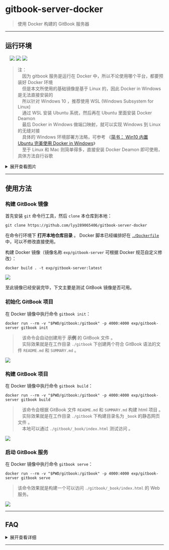# gitbook-server-docker

> 使用 Docker 构建的 GitBook 服务器

------

## 运行环境

　![](https://img.shields.io/badge/Platform-Windows%2010%20x64-brightgreen.svg) ![](https://img.shields.io/badge/Platform-Linux%20x64-brightgreen.svg) ![](https://img.shields.io/badge/Platform-Mac%20x64-brightgreen.svg) 


> 注：
<br/>　因为 gitbook 服务是运行在 Docker 中，所以不论使用哪个平台，都要预装好 Docker 环境
<br/>　但是本文所使用的基础镜像是基于 Linux 的，因此 Docker in Windows 是无法直接安装的
<br/>　所以针对 Windows 10 ，推荐使用 WSL (Windows Subsystem for Linux)
<br/>　通过 WSL 安装 Ubuntu 系统，然后再在 Ubuntu 里面安装 Docker Deamon
<br/>　最后 Docker in Windows 做端口映射，就可以实现 Windows 到 Linux 的无缝对接
<br/>　具体的 Windows 环境部署方法略，可参考 《[简书： Win10 内置 Ubuntu 完美使用 Docker in Windows](https://www.jianshu.com/p/97d16b68045f)》
<br/>　至于 Linux 和 Mac 则简单得多，直接安装 Docker Deamon 即可使用，具体方法自行谷歌


<details>
<summary>展开查看图片</summary>
<br/>

![](https://github.com/lyy289065406/gitbook-server-docker/blob/master/img/00.png)

</details>


------
## 使用方法

### 构建 GitBook 镜像

首先安装 `git` 命令行工具，然后 `clone` 本仓库到本地：

`git clone https://github.com/lyy289065406/gitbook-server-docker`


在命令行环境下 **打开本地仓库目录** 。 Docker 脚本已经编排好在 [`./Dockerfile`](https://github.com/lyy289065406/gitbook-server-docker/blob/master/Dockerfile) 中，可以不修改直接使用。

构建 Docker 镜像（镜像名称 `exp/gitbook-server` 可根据 Docker 规范自定义修改）：

`docker build . -t exp/gitbook-server:latest`

![](https://github.com/lyy289065406/gitbook-server-docker/blob/master/img/01.png)


至此镜像已经安装完毕，下文主要是测试 GitBook 镜像是否可用。



### 初始化 GitBook 项目

在 Docker 镜像中执行命令 `gitbook init`：

`docker run --rm -v "$PWD/gitbook:/gitbook" -p 4000:4000 exp/gitbook-server gitbook init`

>　该命令会自动创建用于 **示例** 的 GitBook 文件 。
<br/>　实际效果就是在工作目录 `./gitbook` 下创建两个符合 GitBook 语法的文件 `README.md` 和 `SUMMARY.md` 。

![](https://github.com/lyy289065406/gitbook-server-docker/blob/master/img/02.png)




### 构建 GitBook 项目

在 Docker 镜像中执行命令 `gitbook build`：

`docker run --rm -v "$PWD/gitbook:/gitbook" -p 4000:4000 exp/gitbook-server gitbook build`

>　该命令会根据 GitBook 文件 `README.md` 和 `SUMMARY.md` 构建 html 项目 。
<br/>　实际效果就是在工作目录 `./gitbook` 下构建目录名为 `_book` 的静态网页文件 。
<br/>　本地可以通过 `./gitbook/_book/index.html` 测试访问 。

![](https://github.com/lyy289065406/gitbook-server-docker/blob/master/img/03.png)




### 启动 GitBook 服务


在 Docker 镜像中执行命令 `gitbook serve`：

`docker run --rm -v "$PWD/gitbook:/gitbook" -p 4000:4000 exp/gitbook-server gitbook serve`

> 该命令效果就是构建一个可以访问 `./gitbook/_book/index.html` 的 Web 服务。

![](https://github.com/lyy289065406/gitbook-server-docker/blob/master/img/04.png)



------
## FAQ

<details>
<summary>展开查看详细</summary>
<br/>

### 0x01 前文中 Docker 命令的参数是什么含义？

`docker run --rm -v "$PWD/gitbook:/gitbook" -p 4000:4000 exp/gitbook-server <Command>`

- `docker run`：运行镜像
- `--rm`：退出镜像后自动删除运行时产生的数据（此镜像目的是提供 GitBook 服务的运行环境，因此没必要保留数据）
- `-v "$PWD/gitbook:/gitbook"`：把本地工作目录 `$PWD/gitbook` 挂载到镜像的工作目录 `/gitbook` （这样运行 GitBook 期间的工作数据就会从本地映射到镜像内，即使镜像退出运行，数据依旧会保留在本地）
- `-p 4000:4000`：把镜像内 GitBook 的 4000 服务端口暴露到本地物理机的 4000 端口
- `exp/gitbook-server`：目标镜像名称
- `<Command>`：要在镜像内执行的命令，如 `gitbook serve` 等



### 0x02 怎样以后台运行方式启动 GitBook 服务？

增加 `-d` 参数即可：

`docker run -d --rm -v "$PWD/gitbook:/gitbook" -p 4000:4000 exp/gitbook-server gitbook serve`



### 0x04 怎样停止 GitBook 服务？

先用 `docker ps` 命令查看正在运行的 GitBook 容器，然后执行命令 `docker stop <CONTAINER ID>` 即可 。

![](https://github.com/lyy289065406/gitbook-server-docker/blob/master/img/05.png)




### 0x05 怎样进入这个 Docker 镜像？

执行下面命令即可：

`docker run --rm -v "$PWD/gitbook:/gitbook" -it exp/gitbook-server /bin/sh`

- `-it`：表示以交互方式运行
- `/bin/sh`：此镜像的基础镜像是 `node:8.5-alpine` ，shell 只支持 `/bin/sh`



### 0x06 怎样共享这个 Docker 镜像？

先执行 `docker login` 命令登陆，然后提交到个人的 Docker Hub 仓库：

`docker push exp/gitbook-server:latest`


若提示 *denied: requested access to the resource is denied* 提交失败，是因为镜像 tag 名称 `/` 前面部分的空间名不是个人的用户名，先修改 tag 名称即可（例如我的用户名是 *expm02* ）：

`docker tag fdc060ba7253 expm02/gitbook-server:latest`

![](https://github.com/lyy289065406/gitbook-server-docker/blob/master/img/06.png)



### 0x06 怎样获取共享的 Docker 镜像？

直接执行以下命令即可（这样就不用执行前文的安装步骤了）：

`docker pull expm02/gitbook-server:latest`

![](https://github.com/lyy289065406/gitbook-server-docker/blob/master/img/07.png)

</details>

------